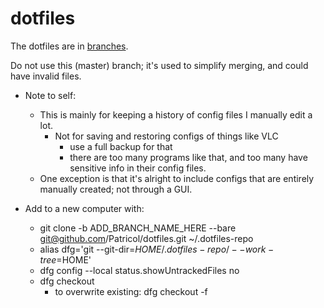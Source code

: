 # dotfiles

The dotfiles are in [branches](https://github.com/Patricol/dotfiles/branches/all).

Do not use this (master) branch; it's used to simplify merging, and could have invalid files.

* Note to self:
  * This is mainly for keeping a history of config files I manually edit a lot.
    * Not for saving and restoring configs of things like VLC
      * use a full backup for that
      * there are too many programs like that, and too many have sensitive info in their config files.
  * One exception is that it's alright to include configs that are entirely manually created; not through a GUI.

* Add to a new computer with:
  * git clone -b ADD_BRANCH_NAME_HERE --bare git@github.com/Patricol/dotfiles.git ~/.dotfiles-repo
  * alias dfg='git --git-dir=$HOME/.dotfiles-repo/ --work-tree=$HOME'
  * dfg config --local status.showUntrackedFiles no
  * dfg checkout
    * to overwrite existing: dfg checkout -f

